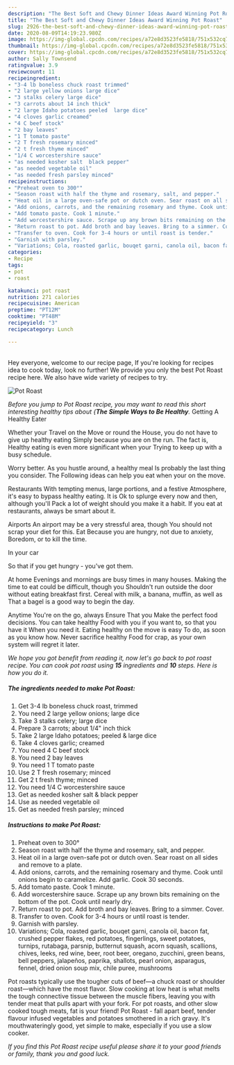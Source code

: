 ```yaml
---
description: "The Best Soft and Chewy Dinner Ideas Award Winning Pot Roast"
title: "The Best Soft and Chewy Dinner Ideas Award Winning Pot Roast"
slug: 2926-the-best-soft-and-chewy-dinner-ideas-award-winning-pot-roast
date: 2020-08-09T14:19:23.980Z
image: https://img-global.cpcdn.com/recipes/a72e8d3523fe5818/751x532cq70/pot-roast-recipe-main-photo.jpg
thumbnail: https://img-global.cpcdn.com/recipes/a72e8d3523fe5818/751x532cq70/pot-roast-recipe-main-photo.jpg
cover: https://img-global.cpcdn.com/recipes/a72e8d3523fe5818/751x532cq70/pot-roast-recipe-main-photo.jpg
author: Sally Townsend
ratingvalue: 3.9
reviewcount: 11
recipeingredient:
- "3-4 lb boneless chuck roast trimmed"
- "2 large yellow onions large dice"
- "3 stalks celery large dice"
- "3 carrots about 14 inch thick"
- "2 large Idaho potatoes peeled  large dice"
- "4 cloves garlic creamed"
- "4 C beef stock"
- "2 bay leaves"
- "1 T tomato paste"
- "2 T fresh rosemary minced"
- "2 t fresh thyme minced"
- "1/4 C worcestershire sauce"
- "as needed kosher salt  black pepper"
- "as needed vegetable oil"
- "as needed fresh parsley minced"
recipeinstructions:
- "Preheat oven to 300°"
- "Season roast with half the thyme and rosemary, salt, and pepper."
- "Heat oil in a large oven-safe pot or dutch oven. Sear roast on all sides and remove to a plate."
- "Add onions, carrots, and the remaining rosemary and thyme. Cook until onions begin to caramelize. Add garlic. Cook 30 seconds."
- "Add tomato paste. Cook 1 minute."
- "Add worcestershire sauce. Scrape up any brown bits remaining on the bottom of the pot. Cook until nearly dry."
- "Return roast to pot. Add broth and bay leaves. Bring to a simmer. Cover."
- "Transfer to oven. Cook for 3-4 hours or until roast is tender."
- "Garnish with parsley."
- "Variations; Cola, roasted garlic, bouqet garni, canola oil, bacon fat, crushed pepper flakes, red potatoes, fingerlings, sweet potatoes, turnips, rutabaga, parsnip, butternut squash, acorn squash, scallions, chives, leeks, red wine, beer, root beer, oregano, zucchini, green beans, bell peppers, jalapeños, paprika, shallots, pearl onion, asparagus, fennel, dried onion soup mix, chile puree, mushrooms"
categories:
- Recipe
tags:
- pot
- roast

katakunci: pot roast 
nutrition: 271 calories
recipecuisine: American
preptime: "PT12M"
cooktime: "PT48M"
recipeyield: "3"
recipecategory: Lunch

---
```

<br>
Hey everyone, welcome to our recipe page, If you're looking for recipes idea to cook today, look no further! We provide you only the best Pot Roast recipe here. We also have wide variety of recipes to try.
<br>


![Pot Roast](https://img-global.cpcdn.com/recipes/a72e8d3523fe5818/751x532cq70/pot-roast-recipe-main-photo.jpg)

<i>Before you jump to Pot Roast recipe, you may want to read this short interesting healthy tips about {<strong>The Simple Ways to Be Healthy</strong>.</i>
Getting A Healthy Eater

Whether your Travel on the Move or round the
House, you do not have to give up healthy eating
Simply because you are on the run. The fact is,
Healthy eating is even more significant when your
Trying to keep up with a busy schedule.


Worry better. As you hustle around, a healthy meal
Is probably the last thing you consider. The
Following ideas can help you eat when your on the move.

Restaurants
With tempting menus, large portions, and a festive
Atmosphere, it's easy to bypass healthy eating. It is 
Ok to splurge every now and then, although you'll
Pack a lot of weight should you make it a habit.
If you eat at restaurants, always be smart
about it.

Airports
An airport may be a very stressful area, though 
You should not scrap your diet for this. Eat
Because you are hungry, not due to anxiety,
Boredom, or to kill the time.

In your car

So that if you get hungry - you've got them.

At home
Evenings and mornings are busy times in many houses.
Making the time to eat could be difficult, though you
Shouldn't run outside the door without eating breakfast
first. Cereal with milk, a banana, muffin, as well as 
That a bagel is a good way to begin the day.

Anytime You're on the go, always Ensure That you
Make the perfect food decisions. You can take healthy
Food with you if you want to, so that you have it
When you need it. Eating healthy on the move is easy
To do, as soon as you know how. Never sacrifice healthy
Food for crap, as your own system will regret it later.


<i>We hope you got benefit from reading it, now let's go back to pot roast recipe. You can cook pot roast using <strong>15</strong> ingredients and <strong>10</strong> steps. Here is how you do it.
</i>

##### The ingredients needed to make Pot Roast:

1. Get 3-4 lb boneless chuck roast, trimmed
1. You need 2 large yellow onions; large dice
1. Take 3 stalks celery; large dice
1. Prepare 3 carrots; about 1/4&#34; inch thick
1. Take 2 large Idaho potatoes; peeled &amp; large dice
1. Take 4 cloves garlic; creamed
1. You need 4 C beef stock
1. You need 2 bay leaves
1. You need 1 T tomato paste
1. Use 2 T fresh rosemary; minced
1. Get 2 t fresh thyme; minced
1. You need 1/4 C worcestershire sauce
1. Get as needed kosher salt &amp; black pepper
1. Use as needed vegetable oil
1. Get as needed fresh parsley; minced


##### Instructions to make Pot Roast:

1. Preheat oven to 300°
1. Season roast with half the thyme and rosemary, salt, and pepper.
1. Heat oil in a large oven-safe pot or dutch oven. Sear roast on all sides and remove to a plate.
1. Add onions, carrots, and the remaining rosemary and thyme. Cook until onions begin to caramelize. Add garlic. Cook 30 seconds.
1. Add tomato paste. Cook 1 minute.
1. Add worcestershire sauce. Scrape up any brown bits remaining on the bottom of the pot. Cook until nearly dry.
1. Return roast to pot. Add broth and bay leaves. Bring to a simmer. Cover.
1. Transfer to oven. Cook for 3-4 hours or until roast is tender.
1. Garnish with parsley.
1. Variations; Cola, roasted garlic, bouqet garni, canola oil, bacon fat, crushed pepper flakes, red potatoes, fingerlings, sweet potatoes, turnips, rutabaga, parsnip, butternut squash, acorn squash, scallions, chives, leeks, red wine, beer, root beer, oregano, zucchini, green beans, bell peppers, jalapeños, paprika, shallots, pearl onion, asparagus, fennel, dried onion soup mix, chile puree, mushrooms


Pot roasts typically use the tougher cuts of beef—a chuck roast or shoulder roast—which have the most flavor. Slow cooking at low heat is what melts the tough connective tissue between the muscle fibers, leaving you with tender meat that pulls apart with your fork. For pot roasts, and other slow cooked tough meats, fat is your friend! Pot Roast - fall apart beef, tender flavour infused vegetables and potatoes smothered in a rich gravy. It&#39;s mouthwateringly good, yet simple to make, especially if you use a slow cooker. 

<i>If you find this Pot Roast recipe useful please share it to your good friends or family, thank you and good luck.</i>
